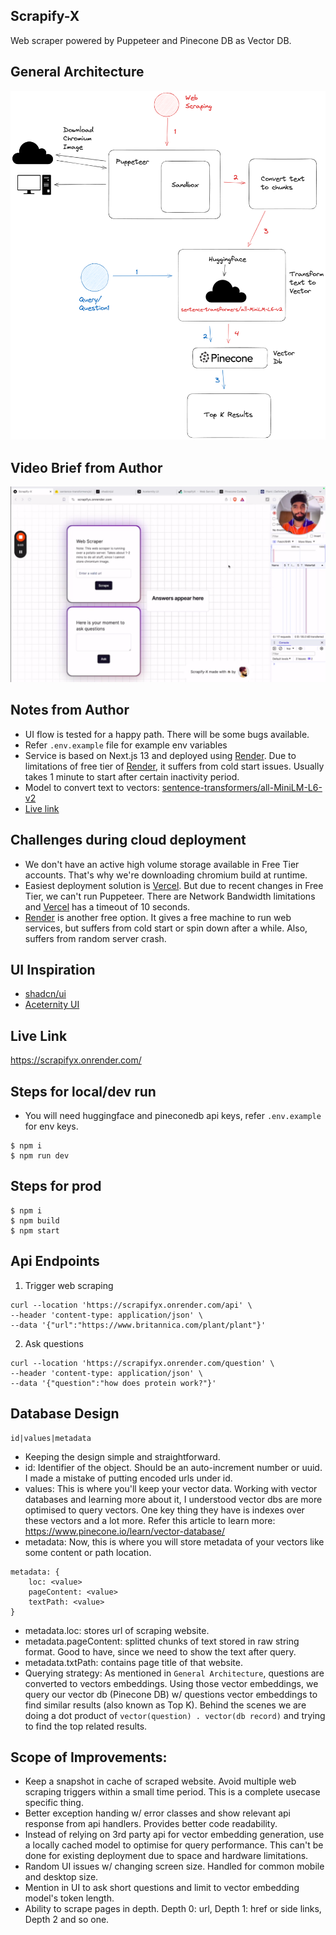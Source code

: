 ## Scrapify-X

Web scraper powered by Puppeteer and Pinecone DB as Vector DB.

## General Architecture
![Architectural working](./docs/Web%20Scraper.png?raw=true)

## Video Brief from Author
[![Loom Video](./docs/Loom.png?raw=true)](https://www.loom.com/share/139f9b9c7ae94b09a41e15771995af5d)

## Notes from Author
- UI flow is tested for a happy path. There will be some bugs available.
- Refer ```.env.example``` file for example env variables
- Service is based on Next.js 13 and deployed using [Render](https://render.com/). Due to limitations of free tier of [Render](https://render.com/), it suffers from cold start issues. Usually takes 1 minute to start after certain inactivity period.
- Model to convert text to vectors: [sentence-transformers/all-MiniLM-L6-v2](https://huggingface.co/sentence-transformers/all-MiniLM-L6-v2)
- [Live link](https://scrapifyx.onrender.com/)

## Challenges during cloud deployment
- We don't have an active high volume storage available in Free Tier accounts. That's why we're downloading chromium build at runtime.
- Easiest deployment solution is [Vercel](https://vercel.com/). But due to recent changes in Free Tier, we can't run Puppeteer. There are Network Bandwidth limitations and [Vercel](https://vercel.com/) has a timeout of 10 seconds.
- [Render](https://render.com/) is another free option. It gives a free machine to run web services, but suffers from cold start or spin down after a while. Also, suffers from random server crash.

## UI Inspiration
- [shadcn/ui](https://ui.shadcn.com/)
- [Aceternity UI](https://ui.aceternity.com/)

## Live Link
https://scrapifyx.onrender.com/

## Steps for local/dev run
- You will need huggingface and pineconedb api keys, refer ```.env.example``` for env keys.
```
$ npm i
$ npm run dev
```

## Steps for prod

```
$ npm i
$ npm build
$ npm start
```

## Api Endpoints

1. Trigger web scraping
```
curl --location 'https://scrapifyx.onrender.com/api' \
--header 'content-type: application/json' \
--data '{"url":"https://www.britannica.com/plant/plant"}'
```

2. Ask questions
```
curl --location 'https://scrapifyx.onrender.com/question' \
--header 'content-type: application/json' \
--data '{"question":"how does protein work?"}'
```

## Database Design

```
id|values|metadata
```
- Keeping the design simple and straightforward.
- id: Identifier of the object. Should be an auto-increment number or uuid. I made a mistake of putting encoded urls under id.
- values: This is where you'll keep your vector data. Working with vector databases and learning more about it, I understood vector dbs are more optimised to query vectors. One key thing they have is indexes over these vectors and a lot more. Refer this article to learn more: https://www.pinecone.io/learn/vector-database/
- metadata: Now, this is where you will store metadata of your vectors like some content or path location. 
```
metadata: {
    loc: <value>
    pageContent: <value>
    textPath: <value>
}
```
- metadata.loc: stores url of scraping website.
- metadata.pageContent: splitted chunks of text stored in raw string format. Good to have, since we need to show the text after query.
- metadata.txtPath: contains page title of that website.
- Querying strategy: As mentioned in ```General Architecture```, questions are converted to vectors embeddings. Using those vector embeddings, we query our vector db (Pinecone DB) w/ questions vector embeddings to find similar results (also known as Top K). Behind the scenes we are doing a dot product of ``` vector(question) . vector(db record) ``` and trying to find the top related results.

## Scope of Improvements:
- Keep a snapshot in cache of scraped website. Avoid multiple web scraping triggers within a small time period. This is a complete usecase specific thing.
- Better exception handing w/ error classes and show relevant api response from api handlers. Provides better code readability.
- Instead of relying on 3rd party api for vector embedding generation, use a locally cached model to optimise for query performance. This can't be done for existing deployment due to space and hardware limitations.
- Random UI issues w/ changing screen size. Handled for common mobile and desktop size.
- Mention in UI to ask short questions and limit to vector embedding model's token length.
- Ability to scrape pages in depth. Depth 0: url, Depth 1: href or side links, Depth 2 and so one.
